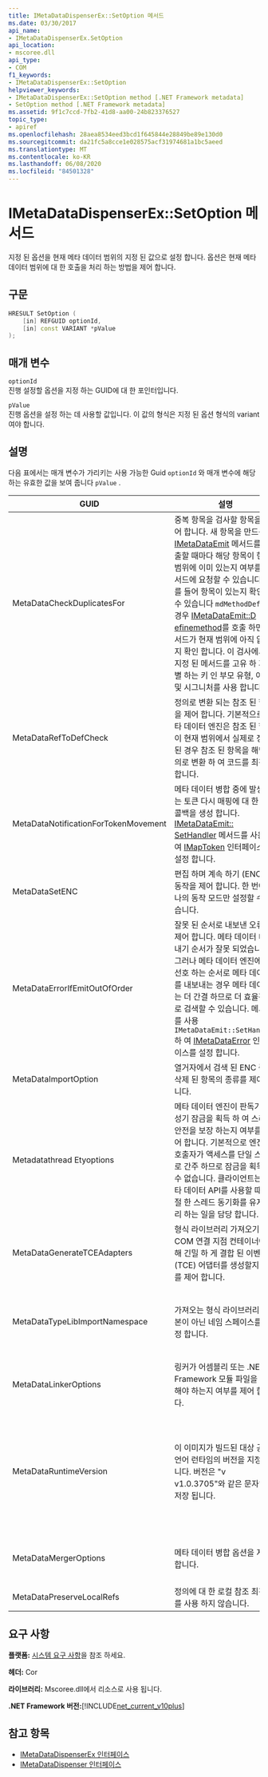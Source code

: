 ```yaml
---
title: IMetaDataDispenserEx::SetOption 메서드
ms.date: 03/30/2017
api_name:
- IMetaDataDispenserEx.SetOption
api_location:
- mscoree.dll
api_type:
- COM
f1_keywords:
- IMetaDataDispenserEx::SetOption
helpviewer_keywords:
- IMetaDataDispenserEx::SetOption method [.NET Framework metadata]
- SetOption method [.NET Framework metadata]
ms.assetid: 9f1c7ccd-7fb2-41d8-aa00-24b823376527
topic_type:
- apiref
ms.openlocfilehash: 28aea8534eed3bcd1f645844e28849be89e130d0
ms.sourcegitcommit: da21fc5a8cce1e028575acf31974681a1bc5aeed
ms.translationtype: MT
ms.contentlocale: ko-KR
ms.lasthandoff: 06/08/2020
ms.locfileid: "84501328"
---
```

# <a name="imetadatadispenserexsetoption-method"></a>IMetaDataDispenserEx::SetOption 메서드
지정 된 옵션을 현재 메타 데이터 범위의 지정 된 값으로 설정 합니다. 옵션은 현재 메타 데이터 범위에 대 한 호출을 처리 하는 방법을 제어 합니다.  
  
## <a name="syntax"></a>구문  
  
```cpp  
HRESULT SetOption (  
    [in] REFGUID optionId,
    [in] const VARIANT *pValue  
);  
```  
  
## <a name="parameters"></a>매개 변수  
 `optionId`  
 진행 설정할 옵션을 지정 하는 GUID에 대 한 포인터입니다.  
  
 `pValue`  
 진행 옵션을 설정 하는 데 사용할 값입니다. 이 값의 형식은 지정 된 옵션 형식의 variant 여야 합니다.  
  
## <a name="remarks"></a>설명  
 다음 표에서는 매개 변수가 가리키는 사용 가능한 Guid `optionId` 와 매개 변수에 해당 하는 유효한 값을 보여 줍니다 `pValue` .  
  
|GUID|설명|`pValue`변수에|  
|----------|-----------------|------------------------|  
|MetaDataCheckDuplicatesFor|중복 항목을 검사할 항목을 제어 합니다. 새 항목을 만드는 [IMetaDataEmit](imetadataemit-interface.md) 메서드를 호출할 때마다 해당 항목이 현재 범위에 이미 있는지 여부를 메서드에 요청할 수 있습니다. 예를 들어 항목이 있는지 확인할 수 있습니다 `mdMethodDef` .이 경우 [IMetaDataEmit::D efinemethod](imetadataemit-definemethod-method.md)를 호출 하면 메서드가 현재 범위에 아직 없는지 확인 합니다. 이 검사에서는 지정 된 메서드를 고유 하 게 식별 하는 키 인 부모 유형, 이름 및 시그니처를 사용 합니다.|은 UI4 형식의 variant 여야 하며 [CorCheckDuplicatesFor](corcheckduplicatesfor-enumeration.md) 열거형 값의 조합을 포함 해야 합니다.|  
|MetaDataRefToDefCheck|정의로 변환 되는 참조 된 항목을 제어 합니다. 기본적으로 메타 데이터 엔진은 참조 된 항목이 현재 범위에서 실제로 정의 된 경우 참조 된 항목을 해당 정의로 변환 하 여 코드를 최적화 합니다.|은 UI4 형식의 variant 여야 하며 [Correftodefcheck](correftodefcheck-enumeration.md) 열거형 값의 조합을 포함 해야 합니다.|  
|MetaDataNotificationForTokenMovement|메타 데이터 병합 중에 발생 하는 토큰 다시 매핑에 대 한 제어 콜백을 생성 합니다. [IMetaDataEmit:: SetHandler](imetadataemit-sethandler-method.md) 메서드를 사용 하 여 [IMapToken](imaptoken-interface.md) 인터페이스를 설정 합니다.|은 UI4 형식의 variant 여야 하며 [Cornotificationfortokenmovement](cornotificationfortokenmovement-enumeration.md) 열거형 값의 조합을 포함 해야 합니다.|  
|MetaDataSetENC|편집 하며 계속 하기 (ENC)의 동작을 제어 합니다. 한 번에 하나의 동작 모드만 설정할 수 있습니다.|은 UI4 형식의 variant 여야 하며 [Corsetenc](corsetenc-enumeration.md) 열거형의 값을 포함 해야 합니다. 값이 비트 마스크가 아닙니다.|  
|MetaDataErrorIfEmitOutOfOrder|잘못 된 순서로 내보낸 오류를 제어 합니다. 메타 데이터 내보내기 순서가 잘못 되었습니다. 그러나 메타 데이터 엔진에서 선호 하는 순서로 메타 데이터를 내보내는 경우 메타 데이터는 더 간결 하므로 더 효율적으로 검색할 수 있습니다. 메서드를 사용 `IMetaDataEmit::SetHandler` 하 여 [IMetaDataError](imetadataerror-interface.md) 인터페이스를 설정 합니다.|은 UI4 형식의 variant 여야 하며 [CorErrorIfEmitOutOfOrder](corerrorifemitoutoforder-enumeration.md) 열거형 값의 조합을 포함 해야 합니다.|  
|MetaDataImportOption|열거자에서 검색 된 ENC 중에 삭제 된 항목의 종류를 제어 합니다.|은 UI4 형식의 variant 여야 하며 [CorImportOptions 열거형](corimportoptions-enumeration.md) 열거형 값의 조합을 포함 해야 합니다.|  
|Metadatathread Etyoptions|메타 데이터 엔진이 판독기/작성기 잠금을 획득 하 여 스레드 안전을 보장 하는지 여부를 제어 합니다. 기본적으로 엔진은 호출자가 액세스를 단일 스레드로 간주 하므로 잠금을 획득할 수 없습니다. 클라이언트는 메타 데이터 API를 사용할 때 적절 한 스레드 동기화를 유지 관리 하는 일을 담당 합니다.|은 UI4 형식의 variant 여야 하며 [Corthread Etyoptions](corthreadsafetyoptions-enumeration.md) 열거형의 값을 포함 해야 합니다. 값이 비트 마스크가 아닙니다.|  
|MetaDataGenerateTCEAdapters|형식 라이브러리 가져오기에서 COM 연결 지점 컨테이너에 대해 긴밀 하 게 결합 된 이벤트 (TCE) 어댑터를 생성할지 여부를 제어 합니다.|BOOL 형식의 variant 여야 합니다. `pValue`가로 설정 된 경우 `true` 형식 라이브러리 가져오기에서 TCE 어댑터를 생성 합니다.|  
|MetaDataTypeLibImportNamespace|가져오는 형식 라이브러리의 기본이 아닌 네임 스페이스를 지정 합니다.|는 null 값 또는 BSTR 형식의 variant 여야 합니다. `pValue`가 null 값인 경우에는 현재 네임 스페이스가 null로 설정 되 고, 그렇지 않으면 현재 네임 스페이스가 variant의 BSTR 형식에 저장 된 문자열로 설정 됩니다.|  
|MetaDataLinkerOptions|링커가 어셈블리 또는 .NET Framework 모듈 파일을 생성 해야 하는지 여부를 제어 합니다.|은 UI4 형식의 variant 여야 하며 [Corlinkeroptions](corlinkeroptions-enumeration.md) 열거형 값의 조합을 포함 해야 합니다.|  
|MetaDataRuntimeVersion|이 이미지가 빌드된 대상 공용 언어 런타임의 버전을 지정 합니다. 버전은 "v v1.0.3705"와 같은 문자열로 저장 됩니다.|는 null 값, VT_EMPTY 값 또는 BSTR 형식의 variant 여야 합니다. `pValue`가 null 이면 런타임 버전이 null로 설정 됩니다. `pValue`가 VT_EMPTY 경우 버전은 메타 데이터 코드가 실행 되는 mscorwks.dll 버전에서 가져온 기본값으로 설정 됩니다. 그렇지 않으면 런타임 버전이 variant의 BSTR 형식에 저장 된 문자열로 설정 됩니다.|  
|MetaDataMergerOptions|메타 데이터 병합 옵션을 지정 합니다.|는 UI4 형식의 변형 이어야 하며, `MergeFlags` CorHdr .h 파일에 설명 된 열거형 값의 조합을 포함 해야 합니다.|  
|MetaDataPreserveLocalRefs|정의에 대 한 로컬 참조 최적화를 사용 하지 않습니다.|[Corlocalrefpreservation](corlocalrefpreservation-enumeration.md) 열거 된 값의 조합을 포함 해야 합니다.|  
  
## <a name="requirements"></a>요구 사항  
 **플랫폼:** [시스템 요구 사항](../../get-started/system-requirements.md)을 참조 하세요.  
  
 **헤더:** Cor  
  
 **라이브러리:** Mscoree.dll에서 리소스로 사용 됩니다.  
  
 **.NET Framework 버전:**[!INCLUDE[net_current_v10plus](../../../../includes/net-current-v10plus-md.md)]  
  
## <a name="see-also"></a>참고 항목

- [IMetaDataDispenserEx 인터페이스](imetadatadispenserex-interface.md)
- [IMetaDataDispenser 인터페이스](imetadatadispenser-interface.md)
